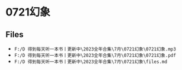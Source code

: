 # 0721幻象

## Files

- `F:/D 得到每天听一本书丨更新中\2023全年合集\7月\0721幻象\0721幻象.mp3`
- `F:/D 得到每天听一本书丨更新中\2023全年合集\7月\0721幻象\0721幻象.pdf`
- `F:/D 得到每天听一本书丨更新中\2023全年合集\7月\0721幻象\files.md`

